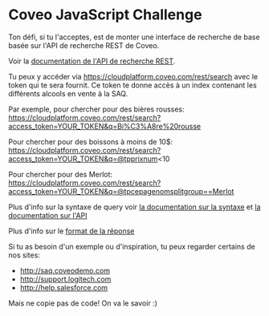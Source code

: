 # Coveo JavaScript Challenge

Ton défi, si tu l'acceptes, est de monter une interface de recherche de base basée sur l'API de recherche REST de Coveo.
 
Voir la [documentation de l'API de recherche REST](https://developers.coveo.com/display/SearchREST/Invoking+the+REST+Search+API).

 
Tu peux y accéder via https://cloudplatform.coveo.com/rest/search avec le token qui te sera fournit.
Ce token te donne accès à un index contenant les différents alcools en vente à la SAQ.
 
Par exemple, pour chercher pour des bières rousses:
    https://cloudplatform.coveo.com/rest/search?access_token=YOUR_TOKEN&q=Bi%C3%A8re%20rousse
 
Pour chercher pour des boissons à moins de 10$:
    https://cloudplatform.coveo.com/rest/search?access_token=YOUR_TOKEN&q=@tpprixnum<10
 
Pour chercher pour des Merlot:
    https://cloudplatform.coveo.com/rest/search?access_token=YOUR_TOKEN&q=@tpcepagenomsplitgroup==Merlot
 
Plus d'info sur la syntaxe de query voir [la documentation sur la syntaxe](http://onlinehelp.coveo.com/en/ces/7.0/User/coveo_query_syntax_reference.htm) et [la documentation sur l'API](https://developers.coveo.com/display/SearchREST/Query+Parameters)

Plus d'info sur le [format de la réponse](https://developers.coveo.com/display/SearchREST/Query+Results)

Si tu as besoin d'un exemple ou d'inspiration, tu peux regarder certains de nos sites:
* http://saq.coveodemo.com
* http://support.logitech.com
* http://help.salesforce.com

Mais ne copie pas de code! On va le savoir :)
